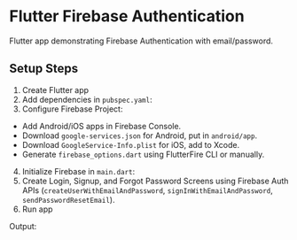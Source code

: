 # Flutter Firebase Authentication

 Flutter app demonstrating Firebase Authentication with email/password.

## Setup Steps

1. Create Flutter app
2. Add dependencies in `pubspec.yaml`:
3. Configure Firebase Project:
- Add Android/iOS apps in Firebase Console.
- Download `google-services.json` for Android, put in `android/app`.
- Download `GoogleService-Info.plist` for iOS, add to Xcode.
- Generate `firebase_options.dart` using FlutterFire CLI or manually.
4. Initialize Firebase in `main.dart`:
5. Create Login, Signup, and Forgot Password Screens using Firebase Auth APIs (`createUserWithEmailAndPassword`, `signInWithEmailAndPassword`, `sendPasswordResetEmail`).
6. Run app

  Output:
  


